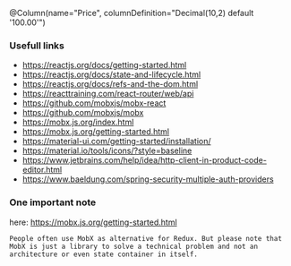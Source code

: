 


@Column(name="Price", columnDefinition="Decimal(10,2) default '100.00'")


### Usefull links

- https://reactjs.org/docs/getting-started.html
- https://reactjs.org/docs/state-and-lifecycle.html
- https://reactjs.org/docs/refs-and-the-dom.html
- https://reacttraining.com/react-router/web/api
- https://github.com/mobxjs/mobx-react
- https://github.com/mobxjs/mobx
- https://mobx.js.org/index.html
- https://mobx.js.org/getting-started.html
- https://material-ui.com/getting-started/installation/
- https://material.io/tools/icons/?style=baseline
- https://www.jetbrains.com/help/idea/http-client-in-product-code-editor.html
- https://www.baeldung.com/spring-security-multiple-auth-providers

### One important note
here: https://mobx.js.org/getting-started.html

`People often use MobX as alternative for Redux. But please note that MobX is just a library to solve a technical problem and not an architecture or even state container in itself.`
